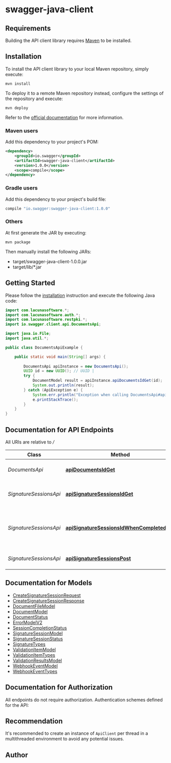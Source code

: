 # swagger-java-client

## Requirements

Building the API client library requires [Maven](https://maven.apache.org/) to be installed.

## Installation

To install the API client library to your local Maven repository, simply execute:

```shell
mvn install
```

To deploy it to a remote Maven repository instead, configure the settings of the repository and execute:

```shell
mvn deploy
```

Refer to the [official documentation](https://maven.apache.org/plugins/maven-deploy-plugin/usage.html) for more information.

### Maven users

Add this dependency to your project's POM:

```xml
<dependency>
    <groupId>io.swagger</groupId>
    <artifactId>swagger-java-client</artifactId>
    <version>1.0.0</version>
    <scope>compile</scope>
</dependency>
```

### Gradle users

Add this dependency to your project's build file:

```groovy
compile "io.swagger:swagger-java-client:1.0.0"
```

### Others

At first generate the JAR by executing:

    mvn package

Then manually install the following JARs:

* target/swagger-java-client-1.0.0.jar
* target/lib/*.jar

## Getting Started

Please follow the [installation](#installation) instruction and execute the following Java code:

```java
import com.lacunasoftware.*;
import com.lacunasoftware.auth.*;
import com.lacunasoftware.restpki.*;
import io.swagger.client.api.DocumentsApi;

import java.io.File;
import java.util.*;

public class DocumentsApiExample {

    public static void main(String[] args) {
        
        DocumentsApi apiInstance = new DocumentsApi();
        UUID id = new UUID(); // UUID | 
        try {
            DocumentModel result = apiInstance.apiDocumentsIdGet(id);
            System.out.println(result);
        } catch (ApiException e) {
            System.err.println("Exception when calling DocumentsApi#apiDocumentsIdGet");
            e.printStackTrace();
        }
    }
}
```

## Documentation for API Endpoints

All URIs are relative to */*

Class | Method | HTTP request | Description
------------ | ------------- | ------------- | -------------
*DocumentsApi* | [**apiDocumentsIdGet**](docs/DocumentsApi.md#apiDocumentsIdGet) | **GET** /api/documents/{id} | Retrieves a document&#x27;s details
*SignatureSessionsApi* | [**apiSignatureSessionsIdGet**](docs/SignatureSessionsApi.md#apiSignatureSessionsIdGet) | **GET** /api/signature-sessions/{id} | Retrieves a signature session&#x27;s details
*SignatureSessionsApi* | [**apiSignatureSessionsIdWhenCompletedGet**](docs/SignatureSessionsApi.md#apiSignatureSessionsIdWhenCompletedGet) | **GET** /api/signature-sessions/{id}/when-completed | Waits for the completion of a signature session
*SignatureSessionsApi* | [**apiSignatureSessionsPost**](docs/SignatureSessionsApi.md#apiSignatureSessionsPost) | **POST** /api/signature-sessions | Creates a signature session

## Documentation for Models

 - [CreateSignatureSessionRequest](docs/CreateSignatureSessionRequest.md)
 - [CreateSignatureSessionResponse](docs/CreateSignatureSessionResponse.md)
 - [DocumentFileModel](docs/DocumentFileModel.md)
 - [DocumentModel](docs/DocumentModel.md)
 - [DocumentStatus](docs/DocumentStatus.md)
 - [ErrorModelV2](docs/ErrorModelV2.md)
 - [SessionCompletionStatus](docs/SessionCompletionStatus.md)
 - [SignatureSessionModel](docs/SignatureSessionModel.md)
 - [SignatureSessionStatus](docs/SignatureSessionStatus.md)
 - [SignatureTypes](docs/SignatureTypes.md)
 - [ValidationItemModel](docs/ValidationItemModel.md)
 - [ValidationItemTypes](docs/ValidationItemTypes.md)
 - [ValidationResultsModel](docs/ValidationResultsModel.md)
 - [WebhookEventModel](docs/WebhookEventModel.md)
 - [WebhookEventTypes](docs/WebhookEventTypes.md)

## Documentation for Authorization

All endpoints do not require authorization.
Authentication schemes defined for the API:

## Recommendation

It's recommended to create an instance of `ApiClient` per thread in a multithreaded environment to avoid any potential issues.

## Author


